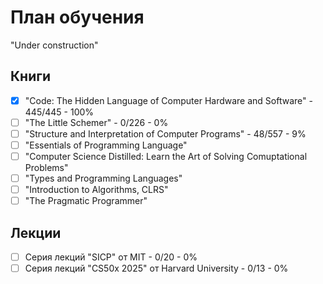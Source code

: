 # План обучения

"Under construction"

## Книги

- [x] "Code: The Hidden Language of Computer Hardware and Software" - 445/445 - 100%
- [ ] "The Little Schemer" - 0/226 - 0%
- [ ] "Structure and Interpretation of Computer Programs" - 48/557 - 9%
- [ ] "Essentials of Programming Language"
- [ ] "Computer Science Distilled: Learn the Art of Solving Comuptational Problems"
- [ ] "Types and Programming Languages"
- [ ] "Introduction to Algorithms, CLRS"
- [ ] "The Pragmatic Programmer"

## Лекции

- [ ] Серия лекций "SICP" от MIT - 0/20 - 0%
- [ ] Серия лекций "CS50x 2025" от Harvard University - 0/13 - 0%

